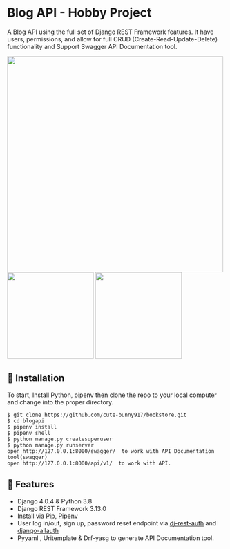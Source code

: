 # Blog API - Hobby Project

A Blog API using the full set of Django REST Framework features. It have users, permissions, and allow for full CRUD (Create-Read-Update-Delete) functionality and Support Swagger API Documentation tool. 

<img src="https://user-images.githubusercontent.com/87778419/168694578-40f79af8-4a24-4685-a271-f9beb5bd56d0.png" height="500" >
<img src="https://user-images.githubusercontent.com/87778419/168694670-6a8616f3-e495-4775-815a-28a26658ecb8.png" width="200" height="200">
<img src="https://user-images.githubusercontent.com/87778419/168694793-26a2f1c4-c3c8-4231-aa30-c7ed7e70872f.png" width="200" height="200">

## 📖 Installation
To start, Install Python, pipenv then clone the repo to your local computer and change into the proper directory.
```
$ git clone https://github.com/cute-bunny917/bookstore.git
$ cd blogapi
$ pipenv install
$ pipenv shell
$ python manage.py createsuperuser
$ python manage.py runserver
open http://127.0.0.1:8000/swagger/  to work with API Documentation tool(swagger)
open http://127.0.0.1:8000/api/v1/  to work with API.
```

## 🚀 Features

- Django 4.0.4 & Python 3.8
- Django REST Framework 3.13.0
- Install via [Pip](https://pypi.org/project/pip/), [Pipenv](https://pypi.org/project/pipenv/)
- User log in/out, sign up, password reset endpoint via [dj-rest-auth](https://github.com/iMerica/dj-rest-auth) and [django-allauth](https://github.com/pennersr/django-allauth)
- Pyyaml , Uritemplate & Drf-yasg to generate API Documentation tool.
